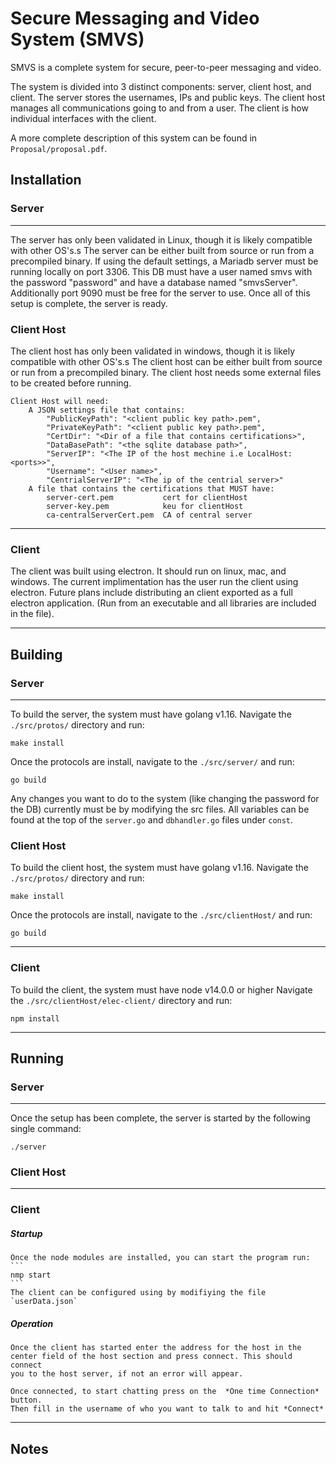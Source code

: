 # Secure Messaging and Video System (SMVS)

SMVS is a complete system for secure, peer-to-peer messaging and video.

The system is divided into 3 distinct components: server, client host, and client.
The server stores the usernames, IPs and public keys.
The client host manages all communications going to and from a user.
The client is how individual interfaces with the client.

A more complete description of this system can be found in `Proposal/proposal.pdf`. 

## Installation

### Server

---

The server has only been validated in Linux, though it is likely compatible with other OS's.s
The server can be either built from source or run from a precompiled binary.
If using the default settings, a Mariadb server must be running locally on port 3306. 
This DB must have a user named smvs with the password "password" and have a database named "smvsServer".
Additionally port 9090 must be free for the server to use.
Once all of this setup is complete, the server is ready.

### Client Host
The client host has only been validated in windows, though it is likely compatible with other OS's.s
The client host can be either built from source or run from a precompiled binary.
The client host needs some external files to be created before running.
```
Client Host will need:
    A JSON settings file that contains: 
        "PublicKeyPath": "<client public key path>.pem",
        "PrivateKeyPath": "<client public key path>.pem",
        "CertDir": "<Dir of a file that contains certifications>",
        "DataBasePath": "<the sqlite database path>",
        "ServerIP": "<The IP of the host mechine i.e LocalHost:<ports>>",
        "Username": "<User name>",
        "CentrialServerIP": "<The ip of the centrial server>"
    A file that contains the certifications that MUST have:
        server-cert.pem           cert for clientHost
        server-key.pem            keu for clientHost
        ca-centralServerCert.pem  CA of central server
```
---

### Client

The client was built using electron. It should run on linux, mac, and windows. The current implimentation has the user 
run the client using electron. Future plans include distributing an client exported as a full electron application.
(Run from an executable and all libraries are included in the file).

---

## Building

### Server

---

To build the server, the system must have golang v1.16.
Navigate the `./src/protos/` directory and run:

```
make install
```

Once the protocols are install, navigate to the `./src/server/` and run:

```
go build
```

Any changes you want to do to the system (like changing the password for the DB) currently must be by modifying the src files. 
All variables can be found at the top of the `server.go` and `dbhandler.go` files under `const`.

### Client Host
To build the client host, the system must have golang v1.16.
Navigate the `./src/protos/` directory and run:

```
make install
```

Once the protocols are install, navigate to the `./src/clientHost/` and run:

```
go build
```


---

### Client


To build the client, the system must have node v14.0.0 or higher
Navigate the `./src/clientHost/elec-client/` directory and run:

```
npm install
```

---

## Running

### Server

---
Once the setup has been complete, the server is started by the following single command:
```
./server
```

### Client Host

---

### Client

##### Startup

    Once the node modules are installed, you can start the program run:
    ```
    nmp start
    ```
    The client can be configured using by modifiying the file `userData.json` 


##### Operation

    Once the client has started enter the address for the host in the 
    center field of the host section and press connect. This should connect 
    you to the host server, if not an error will appear.

    Once connected, to start chatting press on the  *One time Connection* button.
    Then fill in the username of who you want to talk to and hit *Connect*


---


## Notes
